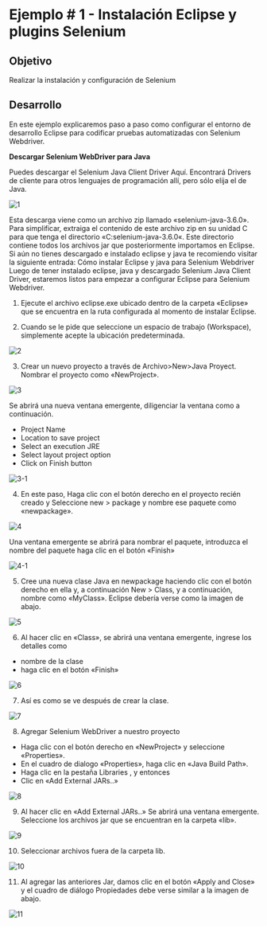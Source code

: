 # Ejemplo # 1 - Instalación Eclipse y plugins Selenium

## Objetivo

Realizar la instalación y configuración de Selenium

## Desarrollo

En este ejemplo explicaremos paso a paso como configurar el entorno de desarrollo Eclipse para codificar pruebas automatizadas con Selenium Webdriver.

**Descargar Selenium WebDriver para Java**

Puedes descargar el Selenium Java Client Driver Aquí. Encontrará Drivers de cliente para otros lenguajes de programación allí, pero sólo elija el de Java.

![1](https://user-images.githubusercontent.com/22419786/158108052-0a038467-8b87-4c98-90b3-200f9f0540a5.png)

Esta descarga viene como un archivo zip llamado «selenium-java-3.6.0». Para simplificar, extraiga el contenido de este archivo zip en su unidad C para que tenga el directorio «C:selenium-java-3.6.0«. Este directorio contiene todos los archivos jar que posteriormente importamos en Eclipse.
Si aún no tienes descargado e instalado eclipse y java te recomiendo visitar la siguiente entrada: 
Cómo instalar Eclipse y java para Selenium Webdriver
Luego de tener instalado eclipse, java y descargado Selenium Java Client Driver, estaremos listos para empezar a configurar Eclipse para Selenium Webdriver.
 
1. Ejecute el archivo eclipse.exe ubicado dentro de la carpeta «Eclipse» que se encuentra en la ruta configurada al momento de instalar Eclipse.

2. Cuando se le pide que seleccione un espacio de trabajo (Workspace), simplemente acepte la ubicación predeterminada.
 
![2](https://user-images.githubusercontent.com/22419786/158108437-67a2a2bf-bc6d-42a2-98f2-66d300684c46.png)

3. Crear un nuevo proyecto a través de Archivo>New>Java Proyect. Nombrar el proyecto como «NewProject».

![3](https://user-images.githubusercontent.com/22419786/158108439-a3ad5c91-550a-4dd1-87fa-edf0fc6ddc80.png)

Se abrirá una nueva ventana emergente, diligenciar la ventana como a continuación.
 - Project Name
 - Location to save project
 - Select an execution JRE
 - Select layout project option
 - Click on Finish button

![3-1](https://user-images.githubusercontent.com/22419786/158108440-f78e26bc-d709-457e-9251-03e697d270a7.png)

4. En este paso, Haga clic con el botón derecho en el proyecto recién creado y Seleccione new > package  y nombre ese paquete como «newpackage».

![4](https://user-images.githubusercontent.com/22419786/158108442-2864facc-43b4-4bac-8f9f-ae2d784db8fd.png)

Una ventana emergente se abrirá para nombrar el paquete, introduzca el nombre del paquete haga clic en el botón «Finish»

![4-1](https://user-images.githubusercontent.com/22419786/158108444-649ad924-a5e0-4eb2-9c13-e72faea40584.png)

5. Cree una nueva clase Java en newpackage haciendo clic con el botón derecho en ella y, a continuación  New > Class, y a continuación, nombre como «MyClass». Eclipse debería verse como la imagen de abajo.

![5](https://user-images.githubusercontent.com/22419786/158108445-113de119-69ab-47e4-a5bd-b3257b27f50b.png)

6. Al hacer clic en «Class», se abrirá una ventana emergente, ingrese los detalles como
 - nombre de la clase 
 - haga clic en el botón «Finish»

![6](https://user-images.githubusercontent.com/22419786/158108447-8c2c74be-613b-4e8f-87df-d76f22380fa4.png)

7. Así es como se ve después de crear la clase.

![7](https://user-images.githubusercontent.com/22419786/158108448-6ea2af86-386a-4985-8c82-d2a32077fdfb.png)

8. Agregar Selenium WebDriver a nuestro proyecto

 - Haga clic con el botón derecho en «NewProject» y seleccione «Properties».
 - En el cuadro de dialogo «Properties», haga clic en «Java Build Path».
 - Haga clic en la pestaña Libraries , y entonces
 - Clic en  «Add External JARs..»

![8](https://user-images.githubusercontent.com/22419786/158108450-e66eb3ad-8dbc-42be-9460-c9d856c53edd.png)

9. Al hacer clic en «Add External JARs..» Se abrirá una ventana emergente. Seleccione los archivos jar que se encuentran en la carpeta «lib».

![9](https://user-images.githubusercontent.com/22419786/158108451-86e5c66c-da92-4624-af60-bc32d5965dec.png)

10. Seleccionar archivos fuera de la carpeta lib.

![10](https://user-images.githubusercontent.com/22419786/158108452-cf951ba5-c81f-4516-b63d-2f951d2cefdf.png)

11. Al agregar las anteriores Jar, damos clic en el botón «Apply and Close» y el cuadro de diálogo Propiedades debe verse similar a la imagen de abajo.

![11](https://user-images.githubusercontent.com/22419786/158108453-4a572e19-bfd7-4738-8f96-73de661b0e91.png)
